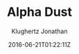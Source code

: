 ---
title: "Alpha Dust"
github: https://github.com/klugjo/hexo-theme-alpha-dust
demo: http://www.codeblocq.com/assets/projects/hexo-theme-alpha-dust/                       
author: Klughertz Jonathan
ssg:
  - Hexo
cms:
  - No Cms
date: 2016-06-21T01:22:11Z
github_branch: master
---
